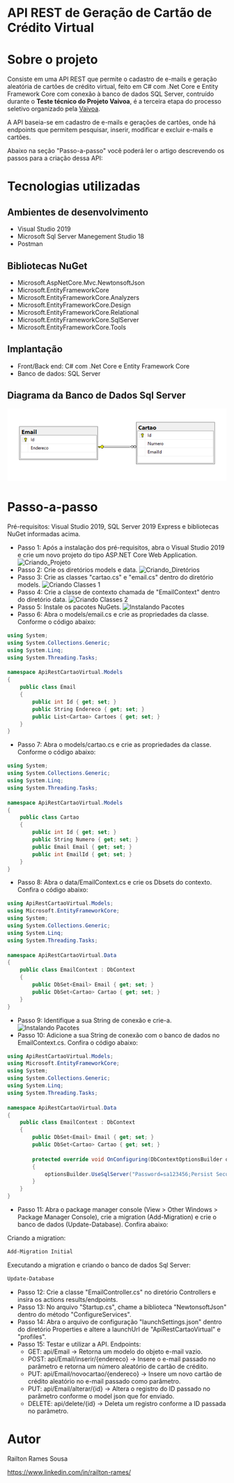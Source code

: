 # API REST de Geração de Cartão de Crédito Virtual

# Sobre o projeto

Consiste em uma API REST que permite o cadastro de e-mails e geração aleatória de cartões de crédito virtual, feito em C# com .Net Core e Entity Framework Core com conexão à banco de dados SQL Server, contruído durante o **Teste técnico do Projeto Vaivoa**, é a terceira etapa do processo seletivo organizado pela [Vaivoa](https://vaivoa.com "Site do Projeto").

A API baseia-se em cadastro de e-mails e gerações de cartões, onde há endpoints que permitem pesquisar, inserir, modificar e excluir e-mails e cartões.

Abaixo na seção "Passo-a-passo" você poderá ler o artigo descrevendo os passos para a criação dessa API:

# Tecnologias utilizadas
## Ambientes de desenvolvimento
- Visual Studio 2019
- Microsoft Sql Server Manegement Studio 18
- Postman
## Bibliotecas NuGet
- Microsoft.AspNetCore.Mvc.NewtonsoftJson
- Microsoft.EntityFrameworkCore
- Microsoft.EntityFrameworkCore.Analyzers
- Microsoft.EntityFrameworkCore.Design
- Microsoft.EntityFrameworkCore.Relational
- Microsoft.EntityFrameworkCore.SqlServer
- Microsoft.EntityFrameworkCore.Tools
## Implantação
- Front/Back end: C# com .Net Core e Entity Framework Core
- Banco de dados: SQL Server

## Diagrama da Banco de Dados Sql Server
![Diagrama BD](https://github.com/railtonrames/ApiRestCartaoVirtual/blob/master/Assets/Diagrama_CartaoVirtualApp.PNG)

# Passo-a-passo
Pré-requisitos: Visual Studio 2019, SQL Server 2019 Express e bibliotecas NuGet informadas acima.

- Passo 1: Após a instalação dos pré-requisitos, abra o Visual Studio 2019 e crie um novo projeto do tipo ASP.NET Core Web Application.
![Criando_Projeto](?)
- Passo 2: Crie os diretórios models e data.
![Criando_Diretórios](?)
- Passo 3: Crie as classes "cartao.cs" e "email.cs" dentro do diretório models.
![Criando Classes 1](?)
- Passo 4: Crie a classe de contexto chamada de "EmailContext" dentro do diretório data.
![Criando Classes 2](?)
- Passo 5: Instale os pacotes NuGets.
![Instalando Pacotes](?)
- Passo 6: Abra o models/email.cs e crie as propriedades da classe. Conforme o código abaixo:
```c#
using System;
using System.Collections.Generic;
using System.Linq;
using System.Threading.Tasks;

namespace ApiRestCartaoVirtual.Models
{
    public class Email
    {
        public int Id { get; set; }
        public String Endereco { get; set; }
        public List<Cartao> Cartoes { get; set; }
    }
}
```
- Passo 7: Abra o models/cartao.cs e crie as propriedades da classe. Conforme o código abaixo:
```c#
using System;
using System.Collections.Generic;
using System.Linq;
using System.Threading.Tasks;

namespace ApiRestCartaoVirtual.Models
{
    public class Cartao
    {
        public int Id { get; set; }
        public String Numero { get; set; }
        public Email Email { get; set; }
        public int EmailId { get; set; }
    }
}
```
- Passo 8: Abra o data/EmailContext.cs e crie os Dbsets do contexto. Confira o código abaixo:
```c#
using ApiRestCartaoVirtual.Models;
using Microsoft.EntityFrameworkCore;
using System;
using System.Collections.Generic;
using System.Linq;
using System.Threading.Tasks;

namespace ApiRestCartaoVirtual.Data
{
    public class EmailContext : DbContext
    {
        public DbSet<Email> Email { get; set; }
        public DbSet<Cartao> Cartao { get; set; }
    }
}
```
- Passo 9: Identifique a sua String de conexão e crie-a.
![Instalando Pacotes](?)
- Passo 10: Adicione a sua String de conexão com o banco de dados no EmailContext.cs. Confira o código abaixo:
```c#
using ApiRestCartaoVirtual.Models;
using Microsoft.EntityFrameworkCore;
using System;
using System.Collections.Generic;
using System.Linq;
using System.Threading.Tasks;

namespace ApiRestCartaoVirtual.Data
{
    public class EmailContext : DbContext
    {
        public DbSet<Email> Email { get; set; }
        public DbSet<Cartao> Cartao { get; set; }

        protected override void OnConfiguring(DbContextOptionsBuilder optionsBuilder)
        {
            optionsBuilder.UseSqlServer("Password=sa123456;Persist Security Info=True;User ID=sa;Initial Catalog=CartaoVirtualApp;Data Source=DESKTOP-UQDBKFD");
        }
    }
}
```
- Passo 11: Abra o package manager console (View > Other Windows > Package Manager Console), crie a migration (Add-Migration) e crie o banco de dados (Update-Database). Confira abaixo:

Criando a migration:
```bash
Add-Migration Initial
```
Executando a migration e criando o banco de dados Sql Server:
```bash
Update-Database
```
- Passo 12: Crie a classe "EmailController.cs" no diretório Controllers e insira os actions results/endpoints.
- Passo 13: No arquivo "Startup.cs", chame a biblioteca "NewtonsoftJson" dentro do método "ConfigureServices".
- Passo 14: Abra o arquivo de configuração "launchSettings.json" dentro do diretório Properties e altere a launchUrl de "ApiRestCartaoVirtual" e "profiles".
- Passo 15: Testar e utilizar a API. Endpoints:
  - GET: api/Email  -> Retorna um modelo do objeto e-mail vazio.
  - POST: api/Email/inserir/{endereco} -> Insere o e-mail passado no parâmetro e retorna um número aleatório de cartão de crédito.
  - PUT: api/Email/novocartao/{endereco} -> Insere um novo cartão de crédito aleatório no e-mail passado como parâmetro.
  - PUT: api/Email/alterar/{id} -> Altera o registro do ID passado no parâmetro conforme o model json que for enviado.
  - DELETE: api/delete/{id} -> Deleta um registro conforme a ID passada no parâmetro.

# Autor

Railton Rames Sousa

https://www.linkedin.com/in/railton-rames/
